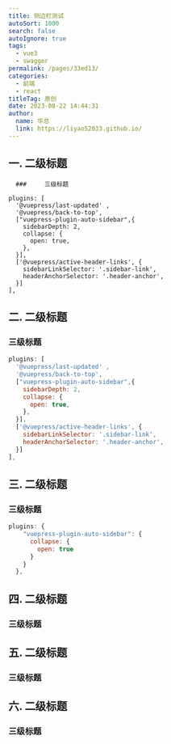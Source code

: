 ```yaml
---
title: 侧边栏测试
autoSort: 1000
search: false
autoIgnore: true
tags: 
  - vue3
  - swagger
permalink: /pages/33ed13/
categories: 
  - 前端
  - react
titleTag: 原创
date: 2023-08-22 14:44:31
author: 
  name: 华总
  link: https://liyao52033.github.io/
---
```




## 一. 二级标题

      ###     三级标题

```
plugins: [
  '@vuepress/last-updated' ,
  '@vuepress/back-to-top',
  ["vuepress-plugin-auto-sidebar",{
    sidebarDepth: 2,
    collapse: {
      open: true,
    },
  }],
  ['@vuepress/active-header-links', {
    sidebarLinkSelector: '.sidebar-link',
    headerAnchorSelector: '.header-anchor',
  }]
],
```

## 二. 二级标题

###     三级标题

```js
plugins: [
  '@vuepress/last-updated' ,
  '@vuepress/back-to-top',
  ["vuepress-plugin-auto-sidebar",{
    sidebarDepth: 2,
    collapse: {
      open: true,
    },
  }],
  ['@vuepress/active-header-links', {
    sidebarLinkSelector: '.sidebar-link',
    headerAnchorSelector: '.header-anchor',
  }]
],
```

## 三. 二级标题

###    三级标题

```js
plugins: {
    "vuepress-plugin-auto-sidebar": {
      collapse: {
        open: true
      }
    }
  },
```



## 四. 二级标题

###    三级标题

## 五. 二级标题

###    三级标题

## 六. 二级标题

###    三级标题
